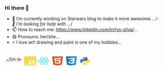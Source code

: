 ### Hi there 👋

<!--
**Lyss2120/Lyss2120** is a ✨ _special_ ✨ repository because its `README.md` (this file) appears on your GitHub profile.

Here are some ideas to get you started:-->

- 🔭 I’m currently working on Starwars blog to make it more awesome...
/*- 🤔 I’m looking for help with ...*/
- 📫 How to reach me: https://www.linkedin.com/in/lys-silva/...
- 😄 Pronouns: her/she...
- ⚡ I love art! drawing and paint is one of my hobbies...

 <div style="display: inline_block"><br>
  
  <!--<img align="left" alt="lys-pic" height="300" src="https://i.gifer.com/U3xO.gif">
  
  <div style="padding-top:141.600%;position:relative;"><iframe src="https://gifer.com/embed/QoBc" width="100%" height="100%" style='position:absolute;top:0;left:0;' frameBorder="0" allowFullScreen></iframe></div><p><a href="https://gifer.com">a través de GIFER</a></p>
  
  <div style="width:100%;height:0;padding-bottom:178%;position:relative;"><iframe src="https://giphy.com/embed/p6EDJOPtyd0DJSuDef" width="100%" height="100%" style="position:absolute" frameBorder="0" class="giphy-embed" allowFullScreen></iframe></div><p><a href="https://giphy.com/gifs/Trakto--loop-background-trakto-p6EDJOPtyd0DJSuDef">via GIPHY</a></p>
  
  <iframe src="https://giphy.com/embed/p6EDJOPtyd0DJSuDef" width="270" height="480" frameBorder="0" class="giphy-embed" allowFullScreen></iframe><p><a href="https://giphy.com/gifs/Trakto--loop-background-trakto-p6EDJOPtyd0DJSuDef">via GIPHY</a></p>
  <img align="center"  src="https://giphy.com/embed/p6EDJOPtyd0DJSuDef" width="270" height="480" frameBorder="0" class="giphy-embed" allowFullScreen></img>
  -->
  <img align="center" alt="Rafa-Js" height="30" width="40" src="https://raw.githubusercontent.com/devicons/devicon/master/icons/javascript/javascript-plain.svg">
  <img align="center" alt="Rafa-React" height="30" width="40" src="https://raw.githubusercontent.com/devicons/devicon/master/icons/react/react-original.svg">
  <img align="center" alt="Rafa-HTML" height="30" width="40" src="https://raw.githubusercontent.com/devicons/devicon/master/icons/html5/html5-original.svg">
  <img align="center" alt="Rafa-CSS" height="30" width="40" src="https://raw.githubusercontent.com/devicons/devicon/master/icons/css3/css3-original.svg">
  <img align="center" alt="Rafa-Python" height="30" width="40" src="https://raw.githubusercontent.com/devicons/devicon/master/icons/python/python-original.svg">
  <img align="left" alt="lys-pic" height="150" style="border-radius:50px;" src="https://i.picasion.com/pic92/3411cc53f46859646eaec6614cf85dc5.gif">
  
</div>
